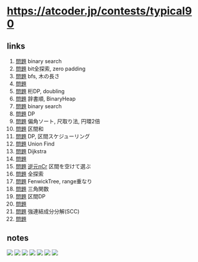 # https://atcoder.jp/contests/typical90

## links

1. [問題](https://atcoder.jp/contests/typical90/tasks/typical90_a) binary search
2. [問題](https://atcoder.jp/contests/typical90/tasks/typical90_b) bit全探索, zero padding
3. [問題](https://atcoder.jp/contests/typical90/tasks/typical90_c) bfs, 木の長さ
4. [問題](https://atcoder.jp/contests/typical90/tasks/typical90_d)
5. [問題](https://atcoder.jp/contests/typical90/tasks/typical90_e) 桁DP, doubling
6. [問題](https://atcoder.jp/contests/typical90/tasks/typical90_f) 辞書順, BinaryHeap
7. [問題](https://atcoder.jp/contests/typical90/tasks/typical90_g) binary search
8. [問題](https://atcoder.jp/contests/typical90/tasks/typical90_h) DP
9. [問題](https://atcoder.jp/contests/typical90/tasks/typical90_i) 偏角ソート, 尺取り法, 円環2倍
10. [問題](https://atcoder.jp/contests/typical90/tasks/typical90_j) 区間和
11. [問題](https://atcoder.jp/contests/typical90/tasks/typical90_k) DP, 区間スケジューリング
12. [問題](https://atcoder.jp/contests/typical90/tasks/typical90_l) Union Find
13. [問題](https://atcoder.jp/contests/typical90/tasks/typical90_m) Dijkstra
14. [問題](https://atcoder.jp/contests/typical90/tasks/typical90_n)
15. [問題](https://atcoder.jp/contests/typical90/tasks/typical90_o) [逆元nCr](https://blog.satoooh.com/entry/5195/) 区間を空けて選ぶ
16. [問題](https://atcoder.jp/contests/typical90/tasks/typical90_p) 全探索
17. [問題](https://atcoder.jp/contests/typical90/tasks/typical90_q) FenwickTree, range重なり
18. [問題](https://atcoder.jp/contests/typical90/tasks/typical90_r) 三角関数
19. [問題](https://atcoder.jp/contests/typical90/tasks/typical90_s) 区間DP
20. [問題](https://atcoder.jp/contests/typical90/tasks/typical90_t)
21. [問題](https://atcoder.jp/contests/typical90/tasks/typical90_u) 強連結成分分解(SCC)
22. [問題](https://atcoder.jp/contests/typical90/tasks/typical90_v)

## notes

![](img/README-6.jpg)
![](img/README-8.jpg)
![](img/README-15.jpg)
![](img/README-17.jpg)
![](img/README-18.jpg)
![](img/README-19.jpg)
![](img/README-21.jpg)
